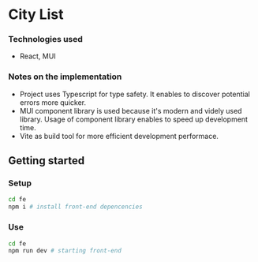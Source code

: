 # City List

### Technologies used

-   React, MUI

### Notes on the implementation

-   Project uses Typescript for type safety. It enables to discover potential errors more quicker.
-   MUI component library is used because it's modern and videly used library. Usage of component library enables to speed up development time.
-   Vite as build tool for more efficient development performace.

## Getting started

### Setup

```bash
cd fe
npm i # install front-end depencencies
```

### Use

```bash
cd fe
npm run dev # starting front-end
```
